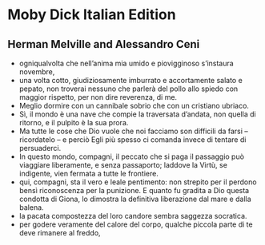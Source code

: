 # Moby Dick Italian Edition
## Herman Melville and Alessandro Ceni
- ogniqualvolta che nell’anima mia umido e piovigginoso s’instaura novembre,
- una volta cotto, giudiziosamente imburrato e accortamente salato e pepato, non troverai nessuno che parlerà del pollo allo spiedo con maggior rispetto, per non dire reverenza, di me.
- Meglio dormire con un cannibale sobrio che con un cristiano ubriaco.
- Sì, il mondo è una nave che compie la traversata d’andata, non quella di ritorno, e il pulpito è la sua prora.
- Ma tutte le cose che Dio vuole che noi facciamo son difficili da farsi – ricordatelo – e perciò Egli più spesso ci comanda invece di tentare di persuaderci.
- In questo mondo, compagni, il peccato che si paga il passaggio può viaggiare liberamente, e senza passaporto; laddove la Virtù, se indigente, vien fermata a tutte le frontiere.
- qui, compagni, sta il vero e leale pentimento: non strepito per il perdono bensì riconoscenza per la punizione. E quanto fu gradita a Dio questa condotta di Giona, lo dimostra la definitiva liberazione dal mare e dalla balena.
- la pacata compostezza del loro candore sembra saggezza socratica.
- per godere veramente del calore del corpo, qualche piccola parte di te deve rimanere al freddo,
